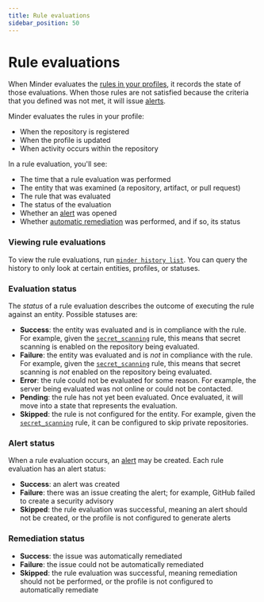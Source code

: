 ```yaml
---
title: Rule evaluations
sidebar_position: 50
---
```


# Rule evaluations

When Minder evaluates the [rules in your profiles](profiles.md), it records the state of those evaluations. When those rules are not satisfied because the criteria that you defined was not met, it will issue [alerts](alerts.md).

Minder evaluates the rules in your profile:
* When the repository is registered
* When the profile is updated
* When activity occurs within the repository

In a rule evaluation, you'll see:
* The time that a rule evaluation was performed
* The entity that was examined (a repository, artifact, or pull request)
* The rule that was evaluated
* The status of the evaluation
* Whether an [alert](alerts.md) was opened
* Whether [automatic remediation](remediations.md) was performed, and if so, its status

### Viewing rule evaluations

To view the rule evaluations, run [`minder history list`](../ref/cli/minder_history_list.md). You can query the history to only look at certain entities, profiles, or statuses.

### Evaluation status

The _status_ of a rule evaluation describes the outcome of executing the rule against an entity. Possible statuses are:

* **Success**: the entity was evaluated and is in compliance with the rule. For example, given the [`secret_scanning`](../ref/rules/secret_scanning) rule, this means that secret scanning is enabled on the repository being evaluated.
* **Failure**: the entity was evaluated and is _not_ in compliance with the rule. For example, given the [`secret_scanning`](../ref/rules/secret_scanning) rule, this means that secret scanning is _not_ enabled on the repository being evaluated.
* **Error**: the rule could not be evaluated for some reason. For example, the server being evaluated was not online or could not be contacted.
* **Pending**: the rule has not yet been evaluated. Once evaluated, it will move into a state that represents the evaluation.
* **Skipped**: the rule is not configured for the entity. For example, given the [`secret_scanning`](../ref/rules/secret_scanning) rule, it can be configured to skip private repositories.

### Alert status

When a rule evaluation occurs, an [alert](alerts.md) may be created. Each rule evaluation has an alert status:

* **Success**: an alert was created
* **Failure**: there was an issue creating the alert; for example, GitHub failed to create a security advisory
* **Skipped**: the rule evaluation was successful, meaning an alert should not be created, or the profile is not configured to generate alerts

### Remediation status

* **Success**: the issue was automatically remediated
* **Failure**: the issue could not be automatically remediated
* **Skipped**: the rule evaluation was successful, meaning remediation should not be performed, or the profile is not configured to automatically remediate
